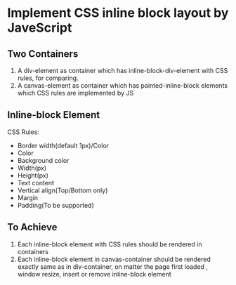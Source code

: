# Implement CSS inline block layout by JaveScript

## Two Containers
1. A div-element as container which has inline-block-div-element with CSS rules, for comparing.
2. A canvas-element as container which has painted-inline-block elements which CSS rules are implemented by JS

## Inline-block Element
CSS Rules:
   - Border width(default 1px)/Color
   - Color
   - Background color
   - Width(px)
   - Height(px)
   - Text content
   - Vertical align(Top/Bottom only)
   - Margin
   - Padding(To be supported)
  

## To Achieve
1. Each inline-block element with CSS rules should be rendered in containers 
2. Each inline-block element in canvas-container should be rendered exactly same as in div-container, on matter the page first loaded , window resize, insert or remove inline-block element